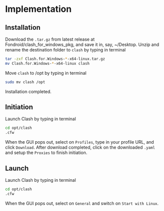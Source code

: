 # Implementation

## Installation
Download the `.tar.gz` from latest release at Fondroid/clash_for_windows_pkg, and save it in, say, ~/Desktop.
Unzip and rename the destination folder to `clash` by typing in terminal
```sh
tar -zxf Clash.for.Windows-*-x64-linux.tar.gz
mv Clash.for.Windows-*-x64-linux clash
```
Move `clash` to /opt by typing in terminal
```sh
sudo mv clash /opt
```
Installation completed.

## Initiation
Launch Clash by typing in terminal
```sh
cd opt/clash
.cfw
```
When the GUI pops out, select on `Profiles`, type in your profile URL, and click `Download`.
After download completed, click on the downloaded `.yaml` and setup the `Proxies` to finish initiation.

## Launch
Launch Clash by typing in terminal
```sh
cd opt/clash
.cfw
```
When the GUI pops out, select on `General` and switch on `Start with Linux`.
